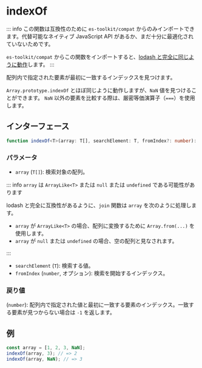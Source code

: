 # indexOf

::: info
この関数は互換性のために `es-toolkit/compat` からのみインポートできます。代替可能なネイティブ JavaScript API があるか、まだ十分に最適化されていないためです。

`es-toolkit/compat` からこの関数をインポートすると、[lodash と完全に同じように動作](../../../compatibility.md)します。
:::

配列内で指定された要素が最初に一致するインデックスを見つけます。

`Array.prototype.indexOf` とほぼ同じように動作しますが、`NaN` 値を見つけることができます。
`NaN` 以外の要素を比較する際は、厳密等価演算子（`===`）を使用します。

## インターフェース

```typescript
function indexOf<T>(array: T[], searchElement: T, fromIndex?: number): number;
```

### パラメータ

- `array` (`T[]`): 検索対象の配列。

::: info `array` は `ArrayLike<T>` または `null` または `undefined` である可能性があります

lodash と完全に互換性があるように、`join` 関数は `array` を次のように処理します。

- `array` が `ArrayLike<T>` の場合、配列に変換するために `Array.from(...)` を使用します。
- `array` が `null` または `undefined` の場合、空の配列と見なされます。

:::

- `searchElement` (`T`): 検索する値。
- `fromIndex` (`number`, オプション): 検索を開始するインデックス。

### 戻り値

(`number`): 配列内で指定された値と最初に一致する要素のインデックス。一致する要素が見つからない場合は `-1` を返します。

## 例

```typescript
const array = [1, 2, 3, NaN];
indexOf(array, 3); // => 2
indexOf(array, NaN); // => 3
```
